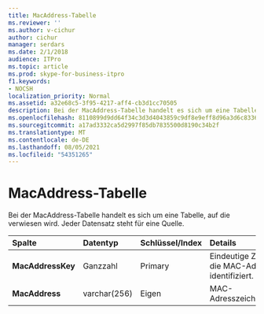 ```yaml
---
title: MacAddress-Tabelle
ms.reviewer: ''
ms.author: v-cichur
author: cichur
manager: serdars
ms.date: 2/1/2018
audience: ITPro
ms.topic: article
ms.prod: skype-for-business-itpro
f1.keywords:
- NOCSH
localization_priority: Normal
ms.assetid: a32e68c5-3f95-4217-aff4-cb3d1cc70505
description: Bei der MacAddress-Tabelle handelt es sich um eine Tabelle, auf die verwiesen wird. Jeder Datensatz steht für eine Quelle.
ms.openlocfilehash: 8110899d9dd64f34c3d3d4043859c9df8e9eff8d96a3d6c8336bc0d742da4580
ms.sourcegitcommit: a17ad3332ca5d2997f85db7835500d8190c34b2f
ms.translationtype: MT
ms.contentlocale: de-DE
ms.lasthandoff: 08/05/2021
ms.locfileid: "54351265"
---
```

# <a name="macaddress-table"></a>MacAddress-Tabelle
 
Bei der MacAddress-Tabelle handelt es sich um eine Tabelle, auf die verwiesen wird. Jeder Datensatz steht für eine Quelle.
  
|**Spalte**|**Datentyp**|**Schlüssel/Index**|**Details**|
|:-----|:-----|:-----|:-----|
|**MacAddressKey** <br/> |Ganzzahl  <br/> |Primary  <br/> |Eindeutige Zahl, die die MAC-Adresse identifiziert.  <br/> |
|**MacAddress** <br/> |varchar(256)  <br/> |Eigen  <br/> |MAC-Adresszeichenfolge  <br/> |
   

